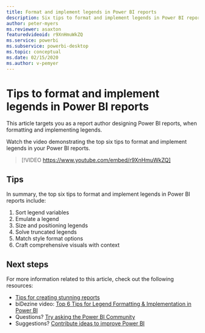 ```yaml
---
title: Format and implement legends in Power BI reports
description: Six tips to format and implement legends in Power BI report visuals, in Power BI Desktop or the Power BI service.
author: peter-myers
ms.reviewer: asaxton
featuredvideoid: r9XnHmuWkZQ
ms.service: powerbi
ms.subservice: powerbi-desktop
ms.topic: conceptual
ms.date: 02/15/2020
ms.author: v-pemyer
---
```


# Tips to format and implement legends in Power BI reports

This article targets you as a report author designing Power BI reports, when formatting and implementing legends.

Watch the video demonstrating the top six tips to format and implement legends in your Power BI reports.

> [!VIDEO https://www.youtube.com/embed/r9XnHmuWkZQ]

## Tips

In summary, the top six tips to format and implement legends in Power BI reports include:

1. Sort legend variables
1. Emulate a legend
1. Size and positioning legends
1. Solve truncated legends
1. Match style format options
1. Craft comprehensive visuals with context

## Next steps

For more information related to this article, check out the following resources:

- [Tips for creating stunning reports](../power-bi-reports-tips-and-tricks-for-creating.md)
- biDezine video: [Top 6 Tips for Legend Formatting & Implementation in Power BI](https://www.youtube.com/watch?v=r9XnHmuWkZQ)
- Questions? [Try asking the Power BI Community](https://community.powerbi.com/)
- Suggestions? [Contribute ideas to improve Power BI](https://ideas.powerbi.com)
